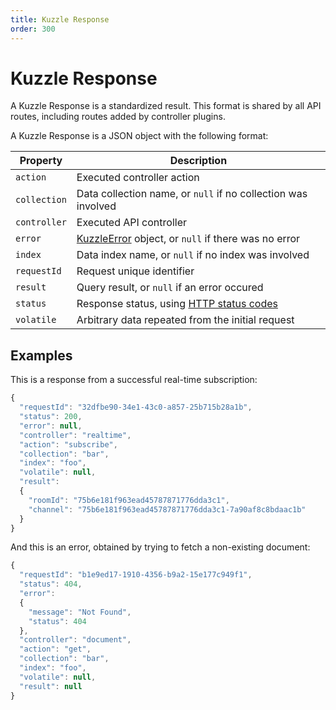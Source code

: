 ```yaml
---
title: Kuzzle Response
order: 300
---
```


# Kuzzle Response

A Kuzzle Response is a standardized result. This format is shared by all API routes, including routes added by controller plugins.

A Kuzzle Response is a JSON object with the following format:

| Property     | Description                                                                                         |
| ------------ | --------------------------------------------------------------------------------------------------- |
| `action`     | Executed controller action                                                                          |
| `collection` | Data collection name, or `null` if no collection was involved                                       |
| `controller` | Executed API controller                                                                             |
| `error`      | [KuzzleError](/core/1/api/essentials/errors) object, or `null` if there was no error                |
| `index`      | Data index name, or `null` if no index was involved                                                 |
| `requestId`  | Request unique identifier                                                                           |
| `result`     | Query result, or `null` if an error occured                                                         |
| `status`     | Response status, using [HTTP status codes](https://en.wikipedia.org/wiki/List_of_HTTP_status_codes) |
| `volatile`   | Arbitrary data repeated from the initial request                                                    |

## Examples

This is a response from a successful real-time subscription:

```javascript
{
  "requestId": "32dfbe90-34e1-43c0-a857-25b715b28a1b",
  "status": 200,
  "error": null,
  "controller": "realtime",
  "action": "subscribe",
  "collection": "bar",
  "index": "foo",
  "volatile": null,
  "result":
  {
    "roomId": "75b6e181f963ead45787871776dda3c1",
    "channel": "75b6e181f963ead45787871776dda3c1-7a90af8c8bdaac1b"
  }
}
```

And this is an error, obtained by trying to fetch a non-existing document:

```javascript
{
  "requestId": "b1e9ed17-1910-4356-b9a2-15e177c949f1",
  "status": 404,
  "error":
  {
    "message": "Not Found",
    "status": 404
  },
  "controller": "document",
  "action": "get",
  "collection": "bar",
  "index": "foo",
  "volatile": null,
  "result": null
}
```
